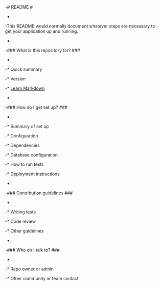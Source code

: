 

-# README #

-

-This README would normally document whatever steps are necessary to get your application up and running.

-

-### What is this repository for? ###

-

-* Quick summary

-* Version

-* [Learn Markdown](https://bitbucket.org/tutorials/markdowndemo)

-

-### How do I get set up? ###

-

-* Summary of set up

-* Configuration

-* Dependencies

-* Database configuration

-* How to run tests

-* Deployment instructions

-

-### Contribution guidelines ###

-

-* Writing tests

-* Code review

-* Other guidelines

-

-### Who do I talk to? ###

-

-* Repo owner or admin

-* Other community or team contact

